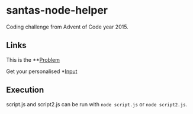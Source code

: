 # santas-node-helper
Coding challenge from Advent of Code year 2015.

## Links
This is the **[Problem](https://adventofcode.com/2015/day/1 "Advent of Code Day 1, year 2015")

Get your personalised *[Input](https://adventofcode.com/2015/day/1/input "Randomised input file for individual user logins")

## Execution
script.js and script2.js can be run with `node script.js` or `node script2.js`.